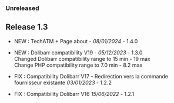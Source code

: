 ### Unreleased



## Release 1.3 

- NEW : TechATM + Page about - *08/01/2024* - 1.4.0
- NEW : Dolibarr compatibility V19 - *05/12/2023* - 1.3.0  
  Changed Dolibarr compatibility range to 15 min - 19 max  
  Change PHP compatibility range to 7.0 min - 8.2 max

- FIX : Compatibility Dolibarr V17 - Redirection vers la commande fournisseur existante *03/01/2023* - 1.2.2
- FIX : Compatibility Dolibarr V16 *15/06/2022* - 1.2.1

